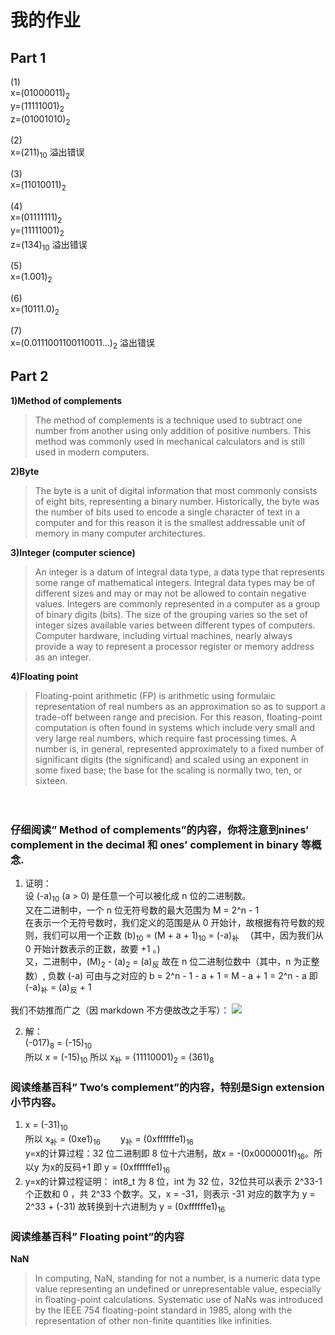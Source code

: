 # 我的作业

## Part 1
 (1)   
 x=(01000011)<sub>2</sub>    
 y=(11111001)<sub>2</sub>  
 z=(01001010)<sub>2</sub>  

 (2)   
 x=(211)<sub>10</sub>  溢出错误  

 (3)  
 x=(11010011)<sub>2</sub>
 
 (4)   
 x=(01111111)<sub>2</sub>    
 y=(11111001)<sub>2</sub>  
 z=(134)<sub>10</sub>  溢出错误

 (5)  
 x=(1.001)<sub>2</sub>

 (6)  
 x=(10111.0)<sub>2</sub>

 (7)  
 x=(0.0111001100110011...)<sub>2</sub> 溢出错误

## Part 2

**1)Method of complements** 
> The method of complements is a technique used to subtract one number from another using only addition of positive numbers. This method was commonly used in mechanical calculators and is still used in modern computers. 

**2)Byte** 
> The byte is a unit of digital information that most commonly consists of eight bits, representing a binary number. Historically, the byte was the number of bits used to encode a single character of text in a computer and for this reason it is the smallest addressable unit of memory in many computer architectures. 

**3)Integer (computer science)** 
> An integer is a datum of integral data type, a data type that represents some range of mathematical integers. Integral data types may be of different sizes and may or may not be allowed to contain negative values. Integers are commonly represented in a computer as a group of binary digits (bits). The size of the grouping varies so the set of integer sizes available varies between different types of computers. Computer hardware, including virtual machines, nearly always provide a way to represent a processor register or memory address as an integer. 

**4)Floating point** 
> Floating-point arithmetic (FP) is arithmetic using formulaic representation of real numbers as an approximation so as to support a trade-off between range and precision. For this reason, floating-point computation is often found in systems which include very small and very large real numbers, which require fast processing times. A number is, in general, represented approximately to a fixed number of significant digits (the significand) and scaled using an exponent in some fixed base; the base for the scaling is normally two, ten, or sixteen.  
  
　　


  
  
### 仔细阅读” Method of complements”的内容，你将注意到nines‘ complement in the decimal 和 ones’ complement in binary 等概念. 
1. 证明：  
设 (-a)<sub>10</sub> (a > 0) 是任意一个可以被化成 n 位的二进制数。    
又在二进制中，一个 n 位无符号数的最大范围为 M = 2^n - 1    
在表示一个无符号数时，我们定义的范围是从 0 开始计，故根据有符号数的规则，我们可以用一个正数 (b)<sub>10</sub> = (M + a + 1)<sub>10</sub> = (-a)<sub>补</sub>  　(其中，因为我们从 0 开始计数表示的正数，故要 +1 。)  
又，二进制中，(M)<sub>2</sub> - (a)<sub>2</sub> = (a)<sub>反</sub> 故在 n 位二进制位数中（其中，n 为正整数）, 负数 (-a) 可由与之对应的 b = 2^n - 1 - a + 1 = M - a + 1 = 2^n - a 即 (-a)<sub>补</sub> = (a)<sub>反</sub> + 1

我们不妨推而广之（因 markdown 不方便故改之手写）：
![](http://a2.qpic.cn/psb?/V10TJRfP2sMibY/xtXTUkTwrtudSVVa8nYOvZ17RNhXA5t4wws3c5.FO6U!/c/dFUAAAAAAAAA&ek=1&kp=1&pt=0&bo=OASgBQAAAAARF7k!&t=5&tl=3&vuin=1960226332&tm=1539486000&sce=60-2-2&rf=newphoto&t=5)

2. 解：  
(-017)<sub>8</sub> = (-15)<sub>10</sub>   
所以 x = (-15)<sub>10</sub> 所以 x<sub>补</sub> = (11110001)<sub>2</sub> = (361)<sub>8</sub>


### 阅读维基百科” Two‘s complement”的内容，特别是Sign extension小节内容。
1. x = (-31)<sub>10</sub>  
所以 x<sub>补</sub> = (0xe1)<sub>16</sub>  　　y<sub>补</sub> = (0xffffffe1)<sub>16</sub>   
y=x的计算过程：32 位二进制即 8 位十六进制，故x = -(0x0000001f)<sub>16</sub>。所以y 为x的反码+1 即 y = (0xffffffe1)<sub>16</sub>
2. y=x的计算过程证明： int8_t 为 8 位，int 为 32 位，32位共可以表示  2^33-1 个正数和 0 ，共 2^33 个数字。又，x = -31，则表示 -31 对应的数字为 y = 2^33 + (-31) 故转换到十六进制为 y = (0xffffffe1)<sub>16</sub>
　　
### 阅读维基百科” Floating point”的内容
**NaN**
>In computing, NaN, standing for not a number, is a numeric data type value representing an undefined or unrepresentable value, especially in floating-point calculations. Systematic use of NaNs was introduced by the IEEE 754 floating-point standard in 1985, along with the representation of other non-finite quantities like infinities. 